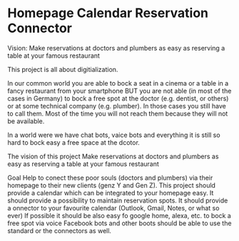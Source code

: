 # Homepage Calendar Reservation Connector
Vision: Make reservations at doctors and plumbers as easy as reserving a table at your famous restaurant

This project is all about digitialization.

In our common world you are able to bock a seat in a cinema or a table in a fancy restaurant from your smartphone BUT you are not able (in most of the cases in Germany) to bock a free spot at the doctor (e.g. dentist, or others) or at some technical company (e.g. plumber). 
In those cases you still have to call them. 
Most of the time you will not reach them because they will not be available.

In a world were we have chat bots, vaice bots and everything it is still so hard to bock easy a free space at the dcotor.

The vision of this project Make reservations at doctors and plumbers as easy as reserving a table at your famous restaurant

Goal Help to conect these poor souls (doctors and plumbers) via their homepage to their new clients (genz Y and Gen Z). This project should provide a calendar which can be integrated to your homepage easy. It should provide a possibility to maintain reservation spots. It should provide a onnector to your favourite calendar (Outlook, Gmail, Notes, or what so ever) If possible it should be also easy fo google home, alexa, etc. to bock a free spot via voice Facebook bots and other boots should be able to use the standard or the connectors as well.
